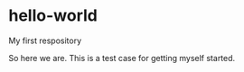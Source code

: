 # hello-world
My first respository

So here we are. This is a test case for getting myself started.
